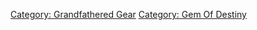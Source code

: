 [Category: Grandfathered Gear](Category:_Grandfathered_Gear "wikilink")
[Category: Gem Of Destiny](Category:_Gem_Of_Destiny "wikilink")
